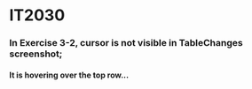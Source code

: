 # IT2030

### In Exercise 3-2, cursor is not visible in TableChanges screenshot;
#### It is hovering over the top row...
